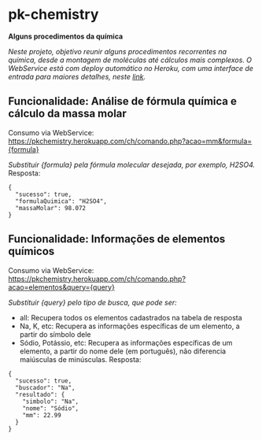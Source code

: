 # pk-chemistry

**Alguns procedimentos da química**

*Neste projeto, objetivo reunir alguns procedimentos recorrentes na química, desde a montagem de moléculas até cálculos mais complexos. O WebService está com deploy automático no Heroku, com uma interface de entrada para maiores detalhes, neste [link](https://pkchemistry.herokuapp.com).*


## Funcionalidade: Análise de fórmula química e cálculo da massa molar
Consumo via WebService: https://pkchemistry.herokuapp.com/ch/comando.php?acao=mm&formula={formula}

*Substituir {formula} pela fórmula molecular desejada, por exemplo, H2SO4.*
Resposta:
```
{
  "sucesso": true,
  "formulaQuimica": "H2SO4",
  "massaMolar": 98.072
}
```


## Funcionalidade: Informações de elementos químicos
Consumo via WebService: https://pkchemistry.herokuapp.com/ch/comando.php?acao=elementos&query={query}

*Substituir {query} pelo tipo de busca, que pode ser:*
- all: Recupera todos os elementos cadastrados na tabela de resposta
- Na, K, etc: Recupera as informações específicas de um elemento, a partir do símbolo dele
- Sódio, Potássio, etc: Recupera as informações específicas de um elemento, a partir do nome dele (em português), não diferencia maiúsculas de minúsculas.
Resposta:
```
{
  "sucesso": true,
  "buscador": "Na",
  "resultado": {
    "simbolo": "Na",
    "nome": "Sódio",
    "mm": 22.99
  }
}
```
